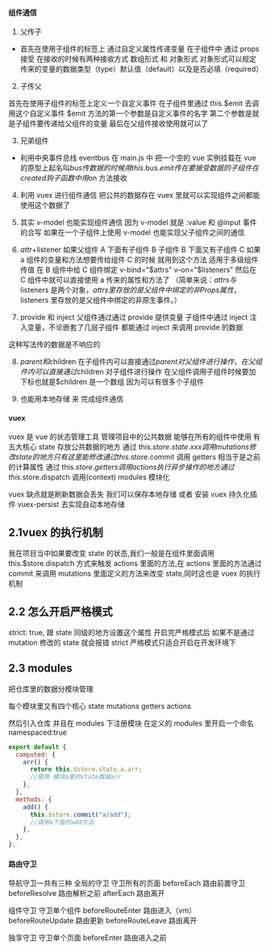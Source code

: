 #### 组件通信

1. 父传子

- 首先在使用子组件的标签上 通过自定义属性传递变量 在子组件中 通过 props 接受
  在接收的时候有两种接收方式 数组形式 和 对象形式 对象形式可以规定传来的变量的数据类型（type）默认值（default）以及是否必填（required）

2. 子传父

首先在使用子组件的标签上定义一个自定义事件 在子组件里通过 this.$emit 去调用这个自定义事件 $emit 方法的第一个参数是自定义事件的名字 第二个参数是就是子组件要传递给父组件的变量 最后在父组件接收使用就可以了

3. 兄弟组件

- 利用中央事件总线 eventbus
  在 main.js 中 把一个空的 vue 实例挂载在 vue 的原型上起名叫$bus
  传数据的时候用this.$bus.$emit传 
  在要接受数据的子组件 在 created钩子函数中 用$on 方法接收

4. 利用 vuex 进行组件通信 把公共的数据存在 vuex 里就可以实现组件之间都能使用这个数据了

5. 其实 v-model 也能实现组件通信 因为 v-model 就是 :value 和 @input 事件的合写 如果在一个子组件上使用 v-model 也能实现父子组件之间的通信

6. $attr+$listener
   如果父组件 A 下面有子组件 B 子组件 B 下面又有子组件 C 如果 a 组件的变量和方法想要传给组件 C 的时候 就用到这个方法 适用于多级组件传值
   在 B 组件中给 C 组件绑定 v-bind="$attrs" v-on="$listeners" 然后在 C 组件中就可以直接使用 a 传来的属性和方法了
   （简单来说：$attrs与$listeners 是两个对象，$attrs 里存放的是父组件中绑定的非 Props 属性，$listeners 里存放的是父组件中绑定的非原生事件。）

7. provide 和 inject
   父组件通过通过 provide 提供变量 子组件中通过 inject 注入变量，不论嵌套了几层子组件 都能通过 inject 来调用 provide 的数据

这种写法传的数据是不响应的

8. $parent和$children
   在子组件内可以直接通过$parent对父组件进行操作，在父组件内可以直接通过$children 对子组件进行操作
   在父组件调用子组件时候要加下标也就是$children 是一个数组 因为可以有很多个子组件

9. 也能用本地存储 来 完成组件通信

#### vuex

vuex 是 vue 的状态管理工具 管理项目中的公共数据 能够在所有的组件中使用
有五大核心
state 存放公共数据的地方 通过 this.$store.state.xxx调用
mutations 修改 state 的地方 只有这里能修改 通过this.$store.commit 调用
getters 相当于是之前的计算属性 通过 this.$store.getters 调用
actions 执行异步操作的地方 通过 this.$store.dispatch 调用(context)
modules 模块化

vuex 缺点就是刷新数据会丢失 我们可以保存本地存储 或者 安装 vuex 持久化插件 vuex-persist 去实现自动本地存储

## 2.1vuex 的执行机制

我在项⽬当中如果要改变 state 的状态,我们⼀般是在组件⾥⾯调⽤ this.$store.dispatch ⽅式来触发 actions ⾥⾯的⽅法,在 actions
⾥⾯的⽅法通过 commit 来调⽤ mutations ⾥⾯定义的⽅法来改变 state,同时这也是 vuex 的执⾏机制

## 2.2 怎么开启严格模式

strict: true, 跟 state 同级的地方设置这个属性
开启完严格模式后 如果不是通过 mutation 修改的 state 就会报错
strict 严格模式只适合开启在开发环境下

## 2.3 modules

把仓库里的数据分模块管理

每个模块里又有四个核心 state mutations getters actions

然后引入仓库 并且在 modules 下注册模块
在定义的 modules 里开启一个命名
namespaced:true

```js
export default {
  computed: {
    arr() {
      return this.$store.state.a.arr;
      //使用 模块a里的state数据arr
    },
  },
  methods: {
    add() {
      this.$store.commit("a/add");
      //调用a下面的add方法
    },
  },
};
```

#### 路由守卫

导航守卫一共有三种
全局的守卫 守卫所有的页面
beforeEach 路由前置守卫
beforeResolve 路由解析之前
afterEach 路由离开

组件守卫 守卫单个组件
beforeRouteEnter 路由进入（vm）
beforeRouteUpdate 路由更新
beforeRouteLeave 路由离开

独享守卫 守卫单个页面
beforeEnter 路由进入之前